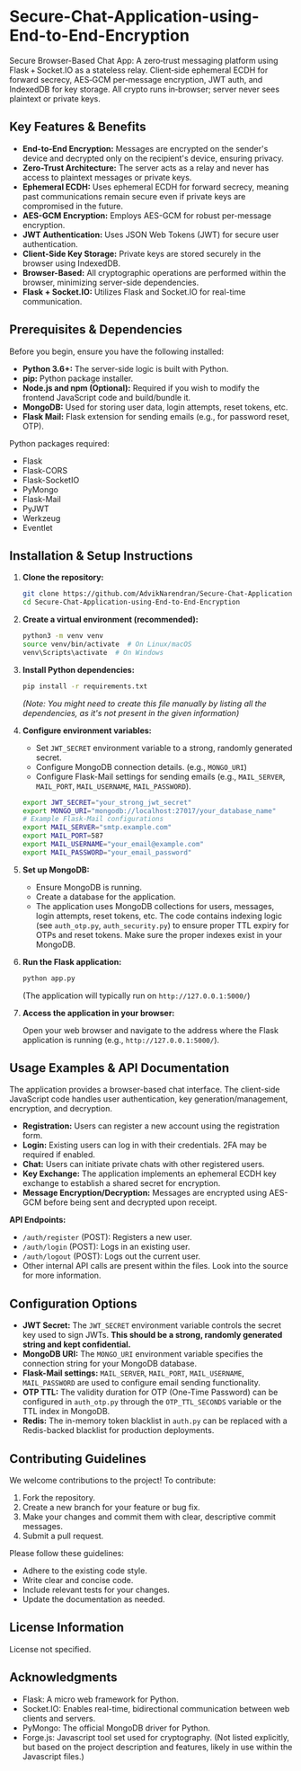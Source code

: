 # Secure-Chat-Application-using-End-to-End-Encryption

Secure Browser-Based Chat App: A zero‑trust messaging platform using Flask + Socket.IO as a stateless relay. Client‑side ephemeral ECDH for forward secrecy, AES‑GCM per‑message encryption, JWT auth, and IndexedDB for key storage. All crypto runs in‑browser; server never sees plaintext or private keys.

## Key Features & Benefits

*   **End-to-End Encryption:**  Messages are encrypted on the sender's device and decrypted only on the recipient's device, ensuring privacy.
*   **Zero-Trust Architecture:** The server acts as a relay and never has access to plaintext messages or private keys.
*   **Ephemeral ECDH:**  Uses ephemeral ECDH for forward secrecy, meaning past communications remain secure even if private keys are compromised in the future.
*   **AES-GCM Encryption:**  Employs AES-GCM for robust per-message encryption.
*   **JWT Authentication:**  Uses JSON Web Tokens (JWT) for secure user authentication.
*   **Client-Side Key Storage:** Private keys are stored securely in the browser using IndexedDB.
*   **Browser-Based:**  All cryptographic operations are performed within the browser, minimizing server-side dependencies.
*   **Flask + Socket.IO:**  Utilizes Flask and Socket.IO for real-time communication.

## Prerequisites & Dependencies

Before you begin, ensure you have the following installed:

*   **Python 3.6+:**  The server-side logic is built with Python.
*   **pip:**  Python package installer.
*   **Node.js and npm (Optional):** Required if you wish to modify the frontend JavaScript code and build/bundle it.
*   **MongoDB:** Used for storing user data, login attempts, reset tokens, etc.
*   **Flask Mail:** Flask extension for sending emails (e.g., for password reset, OTP).

Python packages required:

*   Flask
*   Flask-CORS
*   Flask-SocketIO
*   PyMongo
*   Flask-Mail
*   PyJWT
*   Werkzeug
*   Eventlet

## Installation & Setup Instructions

1.  **Clone the repository:**

    ```bash
    git clone https://github.com/AdvikNarendran/Secure-Chat-Application-using-End-to-End-Encryption.git
    cd Secure-Chat-Application-using-End-to-End-Encryption
    ```

2.  **Create a virtual environment (recommended):**

    ```bash
    python3 -m venv venv
    source venv/bin/activate  # On Linux/macOS
    venv\Scripts\activate  # On Windows
    ```

3.  **Install Python dependencies:**

    ```bash
    pip install -r requirements.txt
    ```
    *(Note: You might need to create this file manually by listing all the dependencies, as it's not present in the given information)*

4.  **Configure environment variables:**

    *   Set `JWT_SECRET` environment variable to a strong, randomly generated secret.
    *   Configure MongoDB connection details.  (e.g., `MONGO_URI`)
    *   Configure Flask-Mail settings for sending emails (e.g., `MAIL_SERVER`, `MAIL_PORT`, `MAIL_USERNAME`, `MAIL_PASSWORD`).

    ```bash
    export JWT_SECRET="your_strong_jwt_secret"
    export MONGO_URI="mongodb://localhost:27017/your_database_name"
    # Example Flask-Mail configurations
    export MAIL_SERVER="smtp.example.com"
    export MAIL_PORT=587
    export MAIL_USERNAME="your_email@example.com"
    export MAIL_PASSWORD="your_email_password"
    ```

5.  **Set up MongoDB:**

    *   Ensure MongoDB is running.
    *   Create a database for the application.
    *   The application uses MongoDB collections for users, messages, login attempts, reset tokens, etc.  The code contains indexing logic (see `auth_otp.py`, `auth_security.py`) to ensure proper TTL expiry for OTPs and reset tokens.  Make sure the proper indexes exist in your MongoDB.

6. **Run the Flask application:**

   ```bash
   python app.py
   ```

   (The application will typically run on `http://127.0.0.1:5000/`)

7.  **Access the application in your browser:**

    Open your web browser and navigate to the address where the Flask application is running (e.g., `http://127.0.0.1:5000/`).

## Usage Examples & API Documentation

The application provides a browser-based chat interface. The client-side JavaScript code handles user authentication, key generation/management, encryption, and decryption.

*   **Registration:** Users can register a new account using the registration form.
*   **Login:**  Existing users can log in with their credentials. 2FA may be required if enabled.
*   **Chat:** Users can initiate private chats with other registered users.
*   **Key Exchange:**  The application implements an ephemeral ECDH key exchange to establish a shared secret for encryption.
*   **Message Encryption/Decryption:**  Messages are encrypted using AES-GCM before being sent and decrypted upon receipt.

**API Endpoints:**

*   `/auth/register` (POST): Registers a new user.
*   `/auth/login` (POST): Logs in an existing user.
*   `/auth/logout` (POST): Logs out the current user.
*   Other internal API calls are present within the files. Look into the source for more information.

## Configuration Options

*   **JWT Secret:**  The `JWT_SECRET` environment variable controls the secret key used to sign JWTs.  **This should be a strong, randomly generated string and kept confidential.**
*   **MongoDB URI:**  The `MONGO_URI` environment variable specifies the connection string for your MongoDB database.
*   **Flask-Mail settings:** `MAIL_SERVER`, `MAIL_PORT`, `MAIL_USERNAME`, `MAIL_PASSWORD` are used to configure email sending functionality.
*   **OTP TTL:** The validity duration for OTP (One-Time Password) can be configured in `auth_otp.py` through the `OTP_TTL_SECONDS` variable or the TTL index in MongoDB.
*   **Redis:** The in-memory token blacklist in `auth.py` can be replaced with a Redis-backed blacklist for production deployments.

## Contributing Guidelines

We welcome contributions to the project! To contribute:

1.  Fork the repository.
2.  Create a new branch for your feature or bug fix.
3.  Make your changes and commit them with clear, descriptive commit messages.
4.  Submit a pull request.

Please follow these guidelines:

*   Adhere to the existing code style.
*   Write clear and concise code.
*   Include relevant tests for your changes.
*   Update the documentation as needed.

## License Information

License not specified.

## Acknowledgments

*   Flask:  A micro web framework for Python.
*   Socket.IO:  Enables real-time, bidirectional communication between web clients and servers.
*   PyMongo:  The official MongoDB driver for Python.
*   Forge.js: Javascript tool set used for cryptography. (Not listed explicitly, but based on the project description and features, likely in use within the Javascript files.)
